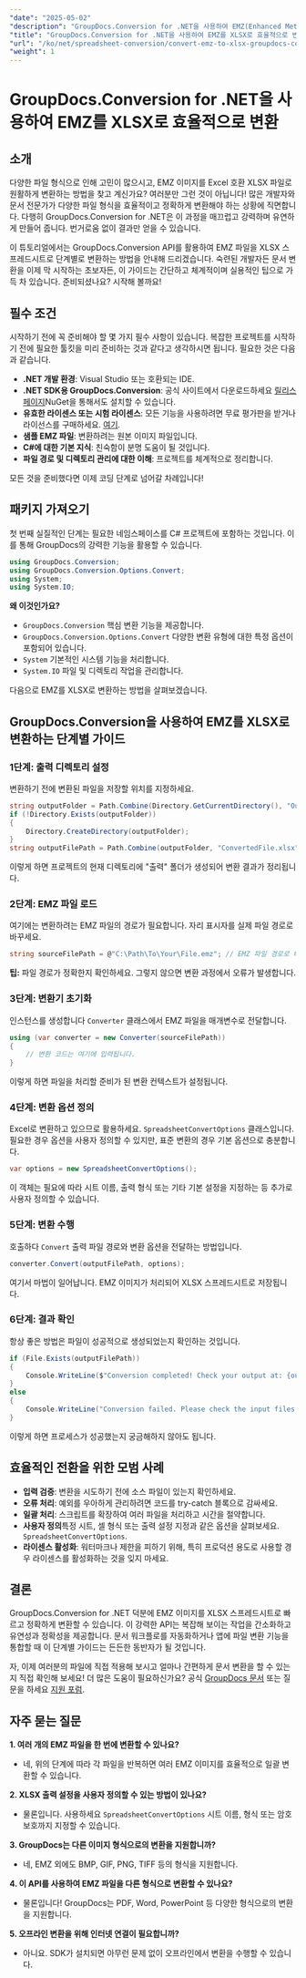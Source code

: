 ```yaml
---
"date": "2025-05-02"
"description": "GroupDocs.Conversion for .NET을 사용하여 EMZ(Enhanced Metafile Compressed) 파일을 Microsoft Excel Open XML 스프레드시트(.xlsx)로 변환하는 방법을 알아보세요."
"title": "GroupDocs.Conversion for .NET을 사용하여 EMZ를 XLSX로 효율적으로 변환"
"url": "/ko/net/spreadsheet-conversion/convert-emz-to-xlsx-groupdocs-conversion-dotnet/"
"weight": 1
---
```


# GroupDocs.Conversion for .NET을 사용하여 EMZ를 XLSX로 효율적으로 변환

## 소개

다양한 파일 형식으로 인해 고민이 많으시고, EMZ 이미지를 Excel 호환 XLSX 파일로 원활하게 변환하는 방법을 찾고 계신가요? 여러분만 그런 것이 아닙니다! 많은 개발자와 문서 전문가가 다양한 파일 형식을 효율적이고 정확하게 변환해야 하는 상황에 직면합니다. 다행히 GroupDocs.Conversion for .NET은 이 과정을 매끄럽고 강력하며 유연하게 만들어 줍니다. 번거로움 없이 결과만 얻을 수 있습니다.

이 튜토리얼에서는 GroupDocs.Conversion API를 활용하여 EMZ 파일을 XLSX 스프레드시트로 단계별로 변환하는 방법을 안내해 드리겠습니다. 숙련된 개발자든 문서 변환을 이제 막 시작하는 초보자든, 이 가이드는 간단하고 체계적이며 실용적인 팁으로 가득 차 있습니다. 준비되셨나요? 시작해 볼까요!


## 필수 조건

시작하기 전에 꼭 준비해야 할 몇 가지 필수 사항이 있습니다. 복잡한 프로젝트를 시작하기 전에 필요한 툴킷을 미리 준비하는 것과 같다고 생각하시면 됩니다. 필요한 것은 다음과 같습니다.

- **.NET 개발 환경**: Visual Studio 또는 호환되는 IDE.
- **.NET SDK용 GroupDocs.Conversion**: 공식 사이트에서 다운로드하세요 [릴리스 페이지](https://releases.groupdocs.com/conversion/net/)NuGet을 통해서도 설치할 수 있습니다.
- **유효한 라이센스 또는 시험 라이센스**: 모든 기능을 사용하려면 무료 평가판을 받거나 라이선스를 구매하세요. [여기](https://purchase.groupdocs.com/buy).
- **샘플 EMZ 파일**: 변환하려는 원본 이미지 파일입니다.
- **C#에 대한 기본 지식**: 친숙함이 분명 도움이 될 것입니다.
- **파일 경로 및 디렉토리 관리에 대한 이해**: 프로젝트를 체계적으로 정리합니다.

모든 것을 준비했다면 이제 코딩 단계로 넘어갈 차례입니다!


## 패키지 가져오기

첫 번째 실질적인 단계는 필요한 네임스페이스를 C# 프로젝트에 포함하는 것입니다. 이를 통해 GroupDocs의 강력한 기능을 활용할 수 있습니다.

```csharp
using GroupDocs.Conversion;
using GroupDocs.Conversion.Options.Convert;
using System;
using System.IO;
```

**왜 이것인가요?**

- `GroupDocs.Conversion` 핵심 변환 기능을 제공합니다.
- `GroupDocs.Conversion.Options.Convert` 다양한 변환 유형에 대한 특정 옵션이 포함되어 있습니다.
- `System` 기본적인 시스템 기능을 처리합니다.
- `System.IO` 파일 및 디렉토리 작업을 관리합니다.

다음으로 EMZ를 XLSX로 변환하는 방법을 살펴보겠습니다.


## GroupDocs.Conversion을 사용하여 EMZ를 XLSX로 변환하는 단계별 가이드

### 1단계: 출력 디렉토리 설정

변환하기 전에 변환된 파일을 저장할 위치를 지정하세요.

```csharp
string outputFolder = Path.Combine(Directory.GetCurrentDirectory(), "Output");
if (!Directory.Exists(outputFolder))
{
    Directory.CreateDirectory(outputFolder);
}
string outputFilePath = Path.Combine(outputFolder, "ConvertedFile.xlsx");
```

이렇게 하면 프로젝트의 현재 디렉토리에 "출력" 폴더가 생성되어 변환 결과가 정리됩니다.


### 2단계: EMZ 파일 로드

여기에는 변환하려는 EMZ 파일의 경로가 필요합니다. 자리 표시자를 실제 파일 경로로 바꾸세요.

```csharp
string sourceFilePath = @"C:\Path\To\Your\File.emz"; // EMZ 파일 경로로 바꾸세요
```

**팁:** 파일 경로가 정확한지 확인하세요. 그렇지 않으면 변환 과정에서 오류가 발생합니다.


### 3단계: 변환기 초기화

인스턴스를 생성합니다 `Converter` 클래스에서 EMZ 파일을 매개변수로 전달합니다.

```csharp
using (var converter = new Converter(sourceFilePath))
{
    // 변환 코드는 여기에 입력됩니다.
}
```

이렇게 하면 파일을 처리할 준비가 된 변환 컨텍스트가 설정됩니다.


### 4단계: 변환 옵션 정의

Excel로 변환하고 있으므로 활용하세요. `SpreadsheetConvertOptions` 클래스입니다. 필요한 경우 옵션을 사용자 정의할 수 있지만, 표준 변환의 경우 기본 옵션으로 충분합니다.

```csharp
var options = new SpreadsheetConvertOptions();
```

이 객체는 필요에 따라 시트 이름, 출력 형식 또는 기타 기본 설정을 지정하는 등 추가로 사용자 정의할 수 있습니다.


### 5단계: 변환 수행

호출하다 `Convert` 출력 파일 경로와 변환 옵션을 전달하는 방법입니다.

```csharp
converter.Convert(outputFilePath, options);
```

여기서 마법이 일어납니다. EMZ 이미지가 처리되어 XLSX 스프레드시트로 저장됩니다.


### 6단계: 결과 확인

항상 좋은 방법은 파일이 성공적으로 생성되었는지 확인하는 것입니다.

```csharp
if (File.Exists(outputFilePath))
{
    Console.WriteLine($"Conversion completed! Check your output at: {outputFilePath}");
}
else
{
    Console.WriteLine("Conversion failed. Please check the input files and options.");
}
```

이렇게 하면 프로세스가 성공했는지 궁금해하지 않아도 됩니다.


## 효율적인 전환을 위한 모범 사례

- **입력 검증**: 변환을 시도하기 전에 소스 파일이 있는지 확인하세요.
- **오류 처리**: 예외를 우아하게 관리하려면 코드를 try-catch 블록으로 감싸세요.
- **일괄 처리**: 스크립트를 확장하여 여러 파일을 처리하고 시간을 절약합니다.
- **사용자 정의**특정 시트, 셀 형식 또는 출력 설정 지정과 같은 옵션을 살펴보세요. `SpreadsheetConvertOptions`.
- **라이센스 활성화**: 워터마크나 제한을 피하기 위해, 특히 프로덕션 용도로 사용할 경우 라이센스를 활성화하는 것을 잊지 마세요.


## 결론

GroupDocs.Conversion for .NET 덕분에 EMZ 이미지를 XLSX 스프레드시트로 빠르고 정확하게 변환할 수 있습니다. 이 강력한 API는 복잡해 보이는 작업을 간소화하고 유연성과 정확성을 제공합니다. 문서 워크플로를 자동화하거나 앱에 파일 변환 기능을 통합할 때 이 단계별 가이드는 든든한 동반자가 될 것입니다.

자, 이제 여러분의 파일에 직접 적용해 보시고 얼마나 간편하게 문서 변환을 할 수 있는지 직접 확인해 보세요! 더 많은 도움이 필요하신가요? 공식 [GroupDocs 문서](https://docs.groupdocs.com/conversion/net/) 또는 질문을 하세요 [지원 포럼](https://forum.groupdocs.com/c/conversion/10).


## 자주 묻는 질문

**1. 여러 개의 EMZ 파일을 한 번에 변환할 수 있나요?**  

- 네, 위의 단계에 따라 각 파일을 반복하면 여러 EMZ 이미지를 효율적으로 일괄 변환할 수 있습니다.

**2. XLSX 출력 설정을 사용자 정의할 수 있는 방법이 있나요?**  

- 물론입니다. 사용하세요 `SpreadsheetConvertOptions` 시트 이름, 형식 또는 암호 보호까지 지정할 수 있습니다.

**3. GroupDocs는 다른 이미지 형식으로의 변환을 지원합니까?**  

- 네, EMZ 외에도 BMP, GIF, PNG, TIFF 등의 형식을 지원합니다.

**4. 이 API를 사용하여 EMZ 파일을 다른 형식으로 변환할 수 있나요?**  

- 물론입니다! GroupDocs는 PDF, Word, PowerPoint 등 다양한 형식으로의 변환을 지원합니다.

**5. 오프라인 변환을 위해 인터넷 연결이 필요합니까?**  

- 아니요. SDK가 설치되면 아무런 문제 없이 오프라인에서 변환을 수행할 수 있습니다.